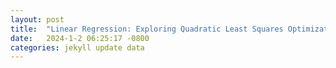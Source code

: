 ```yaml
---
layout: post
title:  "Linear Regression: Exploring Quadratic Least Squares Optimization with Gurobipy"
date:   2024-1-2 06:25:17 -0800
categories: jekyll update data
---
```


<div>                        <script type="text/javascript">window.PlotlyConfig = {MathJaxConfig: 'local'};</script>
        <script charset="utf-8" src="https://cdn.plot.ly/plotly-2.24.1.min.js"></script>                <div id="6d27e3fb-3cbe-4796-8431-70a73c1d4d5f" class="plotly-graph-div" style="height:100%; width:100%;"></div>            <script type="text/javascript">                                    window.PLOTLYENV=window.PLOTLYENV || {};                                    if (document.getElementById("6d27e3fb-3cbe-4796-8431-70a73c1d4d5f")) {                    Plotly.newPlot(                        "6d27e3fb-3cbe-4796-8431-70a73c1d4d5f",                        [{"hovertemplate":"X=%{x}\u003cbr\u003ey=%{y}\u003cextra\u003e\u003c\u002fextra\u003e","legendgroup":"","marker":{"color":"blue","symbol":"circle"},"mode":"markers","name":"Actual (y)","orientation":"v","showlegend":false,"x":[0.9878815626061143,0.8586392717444565,0.4881504758595939,0.5860416364893802,0.9476173162873508,0.2840714711931782,0.2374676328515889,0.5101955995099972,0.5140943067409424,0.868538309282994,0.44480754802641864,0.8382192263440047,0.3893526302287973,0.2481745376688509,0.22789597443881504,0.558393426399411,0.8281535093152781,0.3706758669868059,0.591931889716399,0.6952410617658505,0.9305617285040494,0.167090772212503,0.16334815365244892,0.15557159945585075,0.7073542185199545,0.10574181878673916,0.9034803073440424,0.31948849832384674,0.5103728922268073,0.04948409580961233,0.44806453107772903,0.6227932865536052,0.578133122209726,0.14188225485163242,0.8240624804281149,0.10537089723277959,0.1126046243179809,0.6431436983638777,0.057163689836169596,0.43426899483272396],"xaxis":"x","y":[0.8262935771545186,-0.6942476999995896,1.5936247061820457,-0.44731840699962794,-0.6008382066626708,-1.1372870159337414,-0.39714133091094594,0.821987020980484,0.5820255143550546,-0.8553204972470373,-1.192981219449443,-0.5631905269207241,-0.5050422640757323,-2.493191317673965,-1.2086884427449176,0.8987889821092869,0.38833939902253456,0.13989957521509153,-0.24877828136380042,-0.24542487361991214,0.8644792467420136,-0.3658811743284728,-1.3928715030705967,1.7178026867145886,-1.8878974332792269,-0.1870562260499175,0.6449570361652639,0.2624124705876247,-0.2769655073404999,-1.5121536424366409,0.40174272698805247,1.5953155133027574,-0.37236692706616636,-0.13411187622758658,2.187630703476166,-0.586796575023825,-0.8630073616017592,1.058767188260707,0.3238551035933914,0.27229376692316487],"yaxis":"y","type":"scatter"},{"line":{"color":"red"},"mode":"lines","name":"Predicted (y_hat)","x":[0.9878815626061143,0.8586392717444565,0.4881504758595939,0.5860416364893802,0.9476173162873508,0.2840714711931782,0.2374676328515889,0.5101955995099972,0.5140943067409424,0.868538309282994,0.44480754802641864,0.8382192263440047,0.3893526302287973,0.2481745376688509,0.22789597443881504,0.558393426399411,0.8281535093152781,0.3706758669868059,0.591931889716399,0.6952410617658505,0.9305617285040494,0.167090772212503,0.16334815365244892,0.15557159945585075,0.7073542185199545,0.10574181878673916,0.9034803073440424,0.31948849832384674,0.5103728922268073,0.04948409580961233,0.44806453107772903,0.6227932865536052,0.578133122209726,0.14188225485163242,0.8240624804281149,0.10537089723277959,0.1126046243179809,0.6431436983638777,0.057163689836169596,0.43426899483272396],"y":[0.41870749942129104,0.2876811424020981,-0.0879218968010888,0.011320557632274464,0.3778874437096651,-0.2948180168502591,-0.3420651765864333,-0.06557246131296468,-0.06161993615924444,0.297716826681783,-0.13186313227954116,0.26697921781418066,-0.18808355215432343,-0.33121047319326347,-0.3517689625847821,-0.016709309542299766,0.2567745531934348,-0.20701813024167381,0.017292120168897473,0.12202737648525275,0.3605964198569611,-0.41341352244527724,-0.417207804273361,-0.4250917063595075,0.1343077437776553,-0.47560933947023454,0.333141165591185,-0.258912091549471,-0.06539272123984474,-0.5326436464818468,-0.12856118969371028,0.048579529059158855,0.003302873880393742,-0.43897001926709156,0.2526270515670589,-0.47598538124132356,-0.4686517994754329,0.06921085883181477,-0.5248580430081105,-0.14254716011607071],"type":"scatter"}],                        {"template":{"data":{"histogram2dcontour":[{"type":"histogram2dcontour","colorbar":{"outlinewidth":0,"ticks":""},"colorscale":[[0.0,"#0d0887"],[0.1111111111111111,"#46039f"],[0.2222222222222222,"#7201a8"],[0.3333333333333333,"#9c179e"],[0.4444444444444444,"#bd3786"],[0.5555555555555556,"#d8576b"],[0.6666666666666666,"#ed7953"],[0.7777777777777778,"#fb9f3a"],[0.8888888888888888,"#fdca26"],[1.0,"#f0f921"]]}],"choropleth":[{"type":"choropleth","colorbar":{"outlinewidth":0,"ticks":""}}],"histogram2d":[{"type":"histogram2d","colorbar":{"outlinewidth":0,"ticks":""},"colorscale":[[0.0,"#0d0887"],[0.1111111111111111,"#46039f"],[0.2222222222222222,"#7201a8"],[0.3333333333333333,"#9c179e"],[0.4444444444444444,"#bd3786"],[0.5555555555555556,"#d8576b"],[0.6666666666666666,"#ed7953"],[0.7777777777777778,"#fb9f3a"],[0.8888888888888888,"#fdca26"],[1.0,"#f0f921"]]}],"heatmap":[{"type":"heatmap","colorbar":{"outlinewidth":0,"ticks":""},"colorscale":[[0.0,"#0d0887"],[0.1111111111111111,"#46039f"],[0.2222222222222222,"#7201a8"],[0.3333333333333333,"#9c179e"],[0.4444444444444444,"#bd3786"],[0.5555555555555556,"#d8576b"],[0.6666666666666666,"#ed7953"],[0.7777777777777778,"#fb9f3a"],[0.8888888888888888,"#fdca26"],[1.0,"#f0f921"]]}],"heatmapgl":[{"type":"heatmapgl","colorbar":{"outlinewidth":0,"ticks":""},"colorscale":[[0.0,"#0d0887"],[0.1111111111111111,"#46039f"],[0.2222222222222222,"#7201a8"],[0.3333333333333333,"#9c179e"],[0.4444444444444444,"#bd3786"],[0.5555555555555556,"#d8576b"],[0.6666666666666666,"#ed7953"],[0.7777777777777778,"#fb9f3a"],[0.8888888888888888,"#fdca26"],[1.0,"#f0f921"]]}],"contourcarpet":[{"type":"contourcarpet","colorbar":{"outlinewidth":0,"ticks":""}}],"contour":[{"type":"contour","colorbar":{"outlinewidth":0,"ticks":""},"colorscale":[[0.0,"#0d0887"],[0.1111111111111111,"#46039f"],[0.2222222222222222,"#7201a8"],[0.3333333333333333,"#9c179e"],[0.4444444444444444,"#bd3786"],[0.5555555555555556,"#d8576b"],[0.6666666666666666,"#ed7953"],[0.7777777777777778,"#fb9f3a"],[0.8888888888888888,"#fdca26"],[1.0,"#f0f921"]]}],"surface":[{"type":"surface","colorbar":{"outlinewidth":0,"ticks":""},"colorscale":[[0.0,"#0d0887"],[0.1111111111111111,"#46039f"],[0.2222222222222222,"#7201a8"],[0.3333333333333333,"#9c179e"],[0.4444444444444444,"#bd3786"],[0.5555555555555556,"#d8576b"],[0.6666666666666666,"#ed7953"],[0.7777777777777778,"#fb9f3a"],[0.8888888888888888,"#fdca26"],[1.0,"#f0f921"]]}],"mesh3d":[{"type":"mesh3d","colorbar":{"outlinewidth":0,"ticks":""}}],"scatter":[{"fillpattern":{"fillmode":"overlay","size":10,"solidity":0.2},"type":"scatter"}],"parcoords":[{"type":"parcoords","line":{"colorbar":{"outlinewidth":0,"ticks":""}}}],"scatterpolargl":[{"type":"scatterpolargl","marker":{"colorbar":{"outlinewidth":0,"ticks":""}}}],"bar":[{"error_x":{"color":"#2a3f5f"},"error_y":{"color":"#2a3f5f"},"marker":{"line":{"color":"#E5ECF6","width":0.5},"pattern":{"fillmode":"overlay","size":10,"solidity":0.2}},"type":"bar"}],"scattergeo":[{"type":"scattergeo","marker":{"colorbar":{"outlinewidth":0,"ticks":""}}}],"scatterpolar":[{"type":"scatterpolar","marker":{"colorbar":{"outlinewidth":0,"ticks":""}}}],"histogram":[{"marker":{"pattern":{"fillmode":"overlay","size":10,"solidity":0.2}},"type":"histogram"}],"scattergl":[{"type":"scattergl","marker":{"colorbar":{"outlinewidth":0,"ticks":""}}}],"scatter3d":[{"type":"scatter3d","line":{"colorbar":{"outlinewidth":0,"ticks":""}},"marker":{"colorbar":{"outlinewidth":0,"ticks":""}}}],"scattermapbox":[{"type":"scattermapbox","marker":{"colorbar":{"outlinewidth":0,"ticks":""}}}],"scatterternary":[{"type":"scatterternary","marker":{"colorbar":{"outlinewidth":0,"ticks":""}}}],"scattercarpet":[{"type":"scattercarpet","marker":{"colorbar":{"outlinewidth":0,"ticks":""}}}],"carpet":[{"aaxis":{"endlinecolor":"#2a3f5f","gridcolor":"white","linecolor":"white","minorgridcolor":"white","startlinecolor":"#2a3f5f"},"baxis":{"endlinecolor":"#2a3f5f","gridcolor":"white","linecolor":"white","minorgridcolor":"white","startlinecolor":"#2a3f5f"},"type":"carpet"}],"table":[{"cells":{"fill":{"color":"#EBF0F8"},"line":{"color":"white"}},"header":{"fill":{"color":"#C8D4E3"},"line":{"color":"white"}},"type":"table"}],"barpolar":[{"marker":{"line":{"color":"#E5ECF6","width":0.5},"pattern":{"fillmode":"overlay","size":10,"solidity":0.2}},"type":"barpolar"}],"pie":[{"automargin":true,"type":"pie"}]},"layout":{"autotypenumbers":"strict","colorway":["#636efa","#EF553B","#00cc96","#ab63fa","#FFA15A","#19d3f3","#FF6692","#B6E880","#FF97FF","#FECB52"],"font":{"color":"#2a3f5f"},"hovermode":"closest","hoverlabel":{"align":"left"},"paper_bgcolor":"white","plot_bgcolor":"#E5ECF6","polar":{"bgcolor":"#E5ECF6","angularaxis":{"gridcolor":"white","linecolor":"white","ticks":""},"radialaxis":{"gridcolor":"white","linecolor":"white","ticks":""}},"ternary":{"bgcolor":"#E5ECF6","aaxis":{"gridcolor":"white","linecolor":"white","ticks":""},"baxis":{"gridcolor":"white","linecolor":"white","ticks":""},"caxis":{"gridcolor":"white","linecolor":"white","ticks":""}},"coloraxis":{"colorbar":{"outlinewidth":0,"ticks":""}},"colorscale":{"sequential":[[0.0,"#0d0887"],[0.1111111111111111,"#46039f"],[0.2222222222222222,"#7201a8"],[0.3333333333333333,"#9c179e"],[0.4444444444444444,"#bd3786"],[0.5555555555555556,"#d8576b"],[0.6666666666666666,"#ed7953"],[0.7777777777777778,"#fb9f3a"],[0.8888888888888888,"#fdca26"],[1.0,"#f0f921"]],"sequentialminus":[[0.0,"#0d0887"],[0.1111111111111111,"#46039f"],[0.2222222222222222,"#7201a8"],[0.3333333333333333,"#9c179e"],[0.4444444444444444,"#bd3786"],[0.5555555555555556,"#d8576b"],[0.6666666666666666,"#ed7953"],[0.7777777777777778,"#fb9f3a"],[0.8888888888888888,"#fdca26"],[1.0,"#f0f921"]],"diverging":[[0,"#8e0152"],[0.1,"#c51b7d"],[0.2,"#de77ae"],[0.3,"#f1b6da"],[0.4,"#fde0ef"],[0.5,"#f7f7f7"],[0.6,"#e6f5d0"],[0.7,"#b8e186"],[0.8,"#7fbc41"],[0.9,"#4d9221"],[1,"#276419"]]},"xaxis":{"gridcolor":"white","linecolor":"white","ticks":"","title":{"standoff":15},"zerolinecolor":"white","automargin":true,"zerolinewidth":2},"yaxis":{"gridcolor":"white","linecolor":"white","ticks":"","title":{"standoff":15},"zerolinecolor":"white","automargin":true,"zerolinewidth":2},"scene":{"xaxis":{"backgroundcolor":"#E5ECF6","gridcolor":"white","linecolor":"white","showbackground":true,"ticks":"","zerolinecolor":"white","gridwidth":2},"yaxis":{"backgroundcolor":"#E5ECF6","gridcolor":"white","linecolor":"white","showbackground":true,"ticks":"","zerolinecolor":"white","gridwidth":2},"zaxis":{"backgroundcolor":"#E5ECF6","gridcolor":"white","linecolor":"white","showbackground":true,"ticks":"","zerolinecolor":"white","gridwidth":2}},"shapedefaults":{"line":{"color":"#2a3f5f"}},"annotationdefaults":{"arrowcolor":"#2a3f5f","arrowhead":0,"arrowwidth":1},"geo":{"bgcolor":"white","landcolor":"#E5ECF6","subunitcolor":"white","showland":true,"showlakes":true,"lakecolor":"white"},"title":{"x":0.05},"mapbox":{"style":"light"}}},"xaxis":{"anchor":"y","domain":[0.0,1.0],"title":{"text":"X"}},"yaxis":{"anchor":"x","domain":[0.0,1.0],"title":{"text":"y"}},"legend":{"tracegroupgap":0,"x":0,"y":1,"traceorder":"normal","orientation":"h"},"margin":{"t":60}},                        {"responsive": true}                    )                };                            </script>        </div>


**Introduction:**
Linear regression is a fundamental technique in statistics and machine learning for modeling the relationship between a dependent variable and one or more independent variables. In this blog post, we'll explore how to use the Gurobi optimization library to perform linear regression, comparing the results with the popular scikit-learn implementation.

**Installing Gurobi:**
To get started, ensure you have Gurobi installed by running the following command in your Python environment:
```bash
!pip install gurobipy &> /dev/null
```

**Setting up the Problem:**
Let's generate some random data for our linear regression problem. We'll create a dataset with 40 examples and 3 features, including a bias term. The dependent variable `y` is a random vector.

```python
import gurobipy as gp
import numpy as np
from gurobipy import GRB

m = 40  # number of examples
n = 3   # number of features
X = np.random.rand(m, n)
X = np.hstack((np.ones((m, 1)), X))  # add a ones column

y = np.random.randn(m, 1)
```

**Building the Gurobi Model:**
Now, let's set up the Gurobi optimization model. We create a linear regression model and define the objective function, which is the least squares loss. The model is then optimized.

```python
model = gp.Model()
beta = model.addMVar(shape=n + 1, vtype=GRB.CONTINUOUS, lb=float('-inf'))

obj = y.T @ y - 2 * beta.T @ X.T @ y + beta.T @ X.T @ X @ beta

model.setObjective(obj, GRB.MINIMIZE)
model.optimize()
```

**Displaying Gurobi Results:**
After optimization, we can display the coefficients of our linear regression model.

```python
display(beta.X.tolist())
```

**Scikit-learn Comparison:**
Next, we compare the Gurobi results with scikit-learn's linear regression implementation.

```python
from sklearn.linear_model import LinearRegression

clf = LinearRegression()
clf.fit(X[:, 1:], y)
parameters = [clf.intercept_[0]] + clf.coef_.flatten().tolist()
display(parameters)
```

**Visualizing the Results:**
Finally, let's visualize the actual vs. predicted values using matplotlib.

```python
import matplotlib.pyplot as plt

plt.scatter(X[:, 1:].mean(axis=1), y, label='Actual (y)')
plt.plot(X[:, 1:].mean(axis=1), X @ np.asarray(parameters), c='red', label='Predicted (y_hat)')
plt.legend(loc='lower right')
plt.show()
```

**Conclusion:**
In this blog post, we've explored how to implement linear regression using the Gurobi optimization library and compared the results with scikit-learn. Gurobi provides a powerful tool for optimization problems, and its use extends beyond linear regression to more complex models and scenarios.

**Appendix: Derivation and Interpretation of the Linear Regression Objective Function**

The expression \\( (y - X B)^T (y - X B) \\) encapsulates the squared residual sum in the context of linear regression. In this section, we will delve into the derivation and interpretation of this expression.

The linear regression objective function, denoted as \\( J(B) \\), is conventionally defined as the sum of squared residuals:

\\[ J(B) = (y - X B)^T (y - X B) \\]

Here, \\( J(B) \\) signifies the objective function to be minimized, \\( B \\) is the vector of coefficients, \\( X \\) is the input matrix, and \\( y \\) is the target vector.

Let's dissect the expression \\( (y - X B)^T (y - X B) \\) step by step:

\\[ (y - X B)^T (y - X B) = (y^T - B^T X^T) (y - X B) \\]

Expanding the product:

\\[ y^T y - y^T X B - B^T X^T y + B^T X^T X B \\]

Rearranging the terms:

\\[ y^T y - 2 B^T X^T y + B^T X^T X B \\]

This expression precisely corresponds to the sum of squared residuals. When employed as the objective function in linear regression, the objective is to minimize this quantity. The optimal coefficients \\( B \\) are obtained by differentiating \\( J(B) \\) with respect to \\( B \\), setting the result to zero, and solving for \\( B \\).

In the context of the provided Gurobi code snippet:

```python
obj = y.T @ y + (-2 * y.T @ X) @ beta + beta @ (X.T @ X) @ beta
```

The term \\( (y - X B)^T (y - X B) \\) is represented as \\( y^T y - 2 B^T X^T y + B^T X^T X B \\). Gurobi is utilized to determine the values of \\( B \\) that minimize this objective function, aligning with the fundamental principles of linear regression optimization.

The optimization problem represented by the objective function \\( (y - X B)^T (y - X B) \\) in the context of linear regression is a **quadratic optimization problem**. Specifically, it is a **quadratic least squares optimization problem**.

In a quadratic optimization problem, the objective function is quadratic, and the goal is to find the values of the decision variables (in this case, the coefficients \\( B \\)) that minimize or maximize the quadratic expression subject to any constraints.

In the given linear regression objective function, the term \\( (y - X B)^T (y - X B) \\) is a quadratic expression in terms of the coefficients \\( B \\). The optimization task is to adjust the values of \\( B \\) to minimize the sum of squared residuals, which is a fundamental objective in linear regression. 